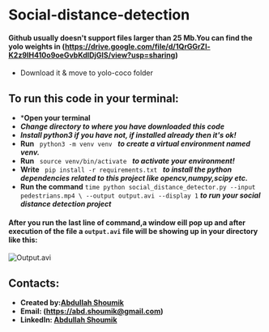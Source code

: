 # Social-distance-detection

#### Github usually doesn't support files larger than 25 Mb.You can find the yolo weights in (https://drive.google.com/file/d/1QrGGrZl-K2z9IH410o9oeGvbKdIDjGIS/view?usp=sharing) 
* Download it & move to yolo-coco folder

## To run this code in your terminal:
* ***Open your terminal**
* ***Change directory to where you have downloaded this code***
* ***Install python3 if you have not, if installed already then it's ok!***
* **Run**  `  python3 -m venv venv  ` ***to create a virtual environment named venv.***
* **Run**   `  source venv/bin/activate  ` 
***to activate your environment!***
* **Write**   `  pip install -r requirements.txt  ` 
***to install the python dependencies related to this project like opencv,numpy,scipy etc.***
* **Run the command** `time python social_distance_detector.py --input pedestrians.mp4 \ --output output.avi --display 1` ***to run your social distance detection project***

#### After you run the last line of command,a window eill pop up and after execution of the file a `output.avi` file will be showing up in your directory like this:
![Output.avi](https://github.com/abd-shoumik/Social-distance-detection/blob/master/social%20distance%20detection.gif)

## Contacts:
* **Created by:[Abdullah Shoumik](https://github.com/abd-shoumik)**
* **Email: (https://abd.shoumik@gmail.com)**
* **LinkedIn: [Abdullah Shoumik](https://www.linkedin.com/in/abdullah-shoumik-7a0b36135/)**
